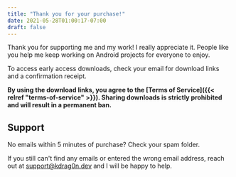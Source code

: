 ```yaml
---
title: "Thank you for your purchase!"
date: 2021-05-28T01:00:17-07:00
draft: false
---
```


Thank you for supporting me and my work! I really appreciate it. People like you help me keep working on Android projects for everyone to enjoy.

To access early access downloads, check your email for download links and a confirmation receipt.

**By using the download links, you agree to the [Terms of Service]({{< relref "terms-of-service" >}}). Sharing downloads is strictly prohibited and will result in a permanent ban.**

## Support

No emails within 5 minutes of purchase? Check your spam folder.

If you still can't find any emails or entered the wrong email address, reach out at support@kdrag0n.dev and I will be happy to help.
